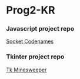 # Prog2-KR

### Javascript project repo
[Socket Codenames](https://github.com/Goby56/socket-codenames)

### Tkinter project repo
[Tk Minesweeper](https://github.com/Goby56/tk-minesweeper)
